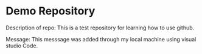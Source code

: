 # Demo Repository

Description of repo: This is a test repository for learning how to use github.

Message: This messsage was added through my local machine using visual studio Code.
